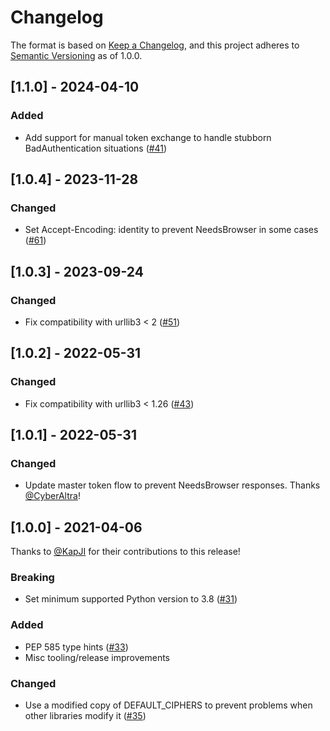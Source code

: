 # Changelog

The format is based on [Keep a Changelog](https://keepachangelog.com/en/1.0.0/),
and this project adheres to [Semantic Versioning](https://semver.org/spec/v2.0.0.html) as of 1.0.0.

## [1.1.0] - 2024-04-10

### Added

- Add support for manual token exchange to handle stubborn BadAuthentication situations ([#41](https://github.com/simon-weber/gpsoauth/pull/41))

## [1.0.4] - 2023-11-28

### Changed

- Set Accept-Encoding: identity to prevent NeedsBrowser in some cases ([#61](https://github.com/simon-weber/gpsoauth/pull/61))

## [1.0.3] - 2023-09-24

### Changed

- Fix compatibility with urllib3 < 2 ([#51](https://github.com/simon-weber/gpsoauth/pull/51))

## [1.0.2] - 2022-05-31

### Changed

- Fix compatibility with urllib3 < 1.26 ([#43](https://github.com/simon-weber/gpsoauth/pull/43))

## [1.0.1] - 2022-05-31

### Changed

- Update master token flow to prevent NeedsBrowser responses. Thanks [@CyberAltra](https://github.com/CyberAltra)!

## [1.0.0] - 2021-04-06

Thanks to [@KapJI](https://github.com/KapJI) for their contributions to this release!

### Breaking

- Set minimum supported Python version to 3.8 ([#31](https://github.com/simon-weber/gpsoauth/pull/31))

### Added

- PEP 585 type hints ([#33](https://github.com/simon-weber/gpsoauth/pull/33))
- Misc tooling/release improvements

### Changed

- Use a modified copy of DEFAULT_CIPHERS to prevent problems when other libraries modify it ([#35](https://github.com/simon-weber/gpsoauth/pull/35))
